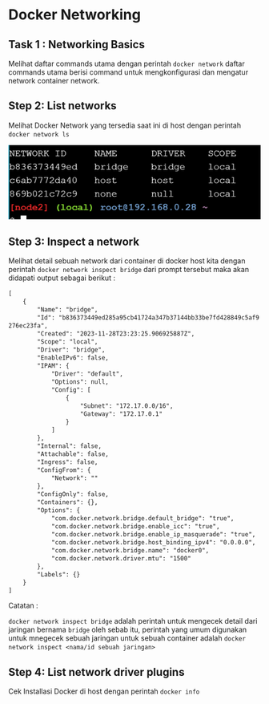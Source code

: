 # Docker Networking

## Task 1 : Networking Basics

Melihat daftar commands utama dengan perintah `docker network` daftar commands utama berisi command untuk mengkonfigurasi dan mengatur network 
container network.

## Step 2: List networks

Melihat Docker Network yang tersedia saat ini di host dengan perintah `docker network ls`

![cek available network](01.cek-available-network.PNG)

## Step 3: Inspect a network

Melihat detail sebuah network dari container di docker host kita dengan perintah `docker network inspect bridge` dari prompt tersebut maka akan didapati output sebagai berikut : 

```
[
    {
        "Name": "bridge",
        "Id": "b836373449ed285a95cb41724a347b37144bb33be7fd428849c5af9
276ec23fa",
        "Created": "2023-11-28T23:23:25.906925887Z",
        "Scope": "local",
        "Driver": "bridge",
        "EnableIPv6": false,
        "IPAM": {
            "Driver": "default",
            "Options": null,
            "Config": [
                {
                    "Subnet": "172.17.0.0/16",
                    "Gateway": "172.17.0.1"
                }
            ]
        },
        "Internal": false,
        "Attachable": false,
        "Ingress": false,
        "ConfigFrom": {
            "Network": ""
        },
        "ConfigOnly": false,
        "Containers": {},
        "Options": {
            "com.docker.network.bridge.default_bridge": "true",
            "com.docker.network.bridge.enable_icc": "true",
            "com.docker.network.bridge.enable_ip_masquerade": "true",
            "com.docker.network.bridge.host_binding_ipv4": "0.0.0.0",
            "com.docker.network.bridge.name": "docker0",
            "com.docker.network.driver.mtu": "1500"
        },
        "Labels": {}
    }
]
```

Catatan :

`docker network inspect bridge` adalah perintah untuk mengecek detail dari jaringan bernama `bridge` oleh sebab itu, perintah yang umum digunakan untuk mnegecek sebuah jaringan untuk sebuah container adalah `docker network inspect <nama/id sebuah jaringan>`

## Step 4: List network driver plugins

Cek Installasi Docker di host dengan perintah `docker info`


